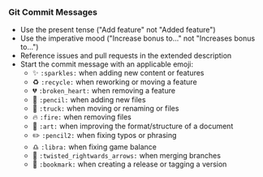 ### Git Commit Messages

- Use the present tense ("Add feature" not "Added feature")
- Use the imperative mood ("Increase bonus to..." not "Increases bonus to...")
- Reference issues and pull requests in the extended description
- Start the commit message with an applicable emoji:
	- :sparkles: `:sparkles:` when adding new content or features
	- :recycle: `:recycle:` when reworking or moving a feature
	- :broken_heart: `:broken_heart:` when removing a feature
	- :pencil: `:pencil:` when adding new files
	- :truck: `:truck:` when moving or renaming or files
	- :fire: `:fire:` when removing files
	- :art: `:art:` when improving the format/structure of a document
	- :pencil2: `:pencil2:` when fixing typos or phrasing
	- :libra: `:libra:` when fixing game balance
	- :twisted_rightwards_arrows: `:twisted_rightwards_arrows:` when merging branches
	- :bookmark: `:bookmark:` when creating a release or tagging a version
